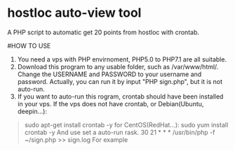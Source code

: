 # hostloc auto-view tool

A PHP script to automatic get 20 points from hostloc with crontab.

#HOW TO USE
1. You need a vps with PHP envirnoment, PHP5.0 to PHP7.1 are all suitable.
2. Download this program to any usable folder, such as /var/www/html/. Change the USERNAME and PASSWORD to your username and password.
Actually, you can run it by input "PHP sign.php", but it is not auto-run.
3. If you want to auto-run this rogram, crontab should have been installed in your vps. If the vps does not have crontab, or Debian(Ubuntu, deepin...):
>sudo apt-get install crontab -y
for CentOS(RedHat...):
sudo yum install crontab -y
And use set a auto-run rask.
>30 21 * * * /usr/bin/php -f ~/sign.php >> sign.log
For example
